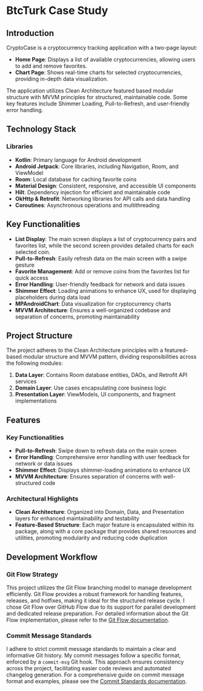 # BtcTurk Case Study

## Introduction

CryptoCase is a cryptocurrency tracking application with a two-page layout:
- **Home Page**: Displays a list of available cryptocurrencies, allowing users to add and remove favorites.
- **Chart Page**: Shows real-time charts for selected cryptocurrencies, providing in-depth data visualization.

The application utilizes Clean Architecture featured based modular structure with MVVM principles for structured, maintainable code. Some key features include Shimmer Loading, Pull-to-Refresh, and user-friendly error handling.

## Technology Stack

### Libraries
- **Kotlin**: Primary language for Android development
- **Android Jetpack**: Core libraries, including Navigation, Room, and ViewModel
- **Room**: Local database for caching favorite coins
- **Material Design**: Consistent, responsive, and accessible UI components
- **Hilt**: Dependency injection for efficient and maintainable code
- **OkHttp & Retrofit**: Networking libraries for API calls and data handling
- **Coroutines**: Asynchronous operations and multithreading


## Key Functionalities
- **List Display**: The main screen displays a list of cryptocurrency pairs and favorites list, while the second screen provides detailed charts for each selected coin.
- **Pull-to-Refresh**: Easily refresh data on the main screen with a swipe gesture
- **Favorite Management**: Add or remove coins from the favorites list for quick access
- **Error Handling**: User-friendly feedback for network and data issues
- **Shimmer Effect**: Loading animations to enhance UX, used for displaying placeholders during data load
- **MPAndroidChart**: Data visualization for cryptocurrency charts
- **MVVM Architecture**: Ensures a well-organized codebase and separation of concerns, promoting maintainability


## Project Structure

The project adheres to the Clean Architecture principles with a featured-based modular structure and MVVM pattern, dividing responsibilities across the following modules:

1. **Data Layer**: Contains Room database entities, DAOs, and Retrofit API services
2. **Domain Layer**: Use cases encapsulating core business logic
3. **Presentation Layer**: ViewModels, UI components, and fragment implementations

## Features

### Key Functionalities
- **Pull-to-Refresh**: Swipe down to refresh data on the main screen
- **Error Handling**: Comprehensive error handling with user feedback for network or data issues
- **Shimmer Effect**: Displays shimmer-loading animations to enhance UX
- **MVVM Architecture**: Ensures separation of concerns with well-structured code

### Architectural Highlights
- **Clean Architecture**: Organized into Domain, Data, and Presentation layers for enhanced maintainability and testability
- **Feature-Based Structure**: Each major feature is encapsulated within its package, along with a core package that provides shared resources and utilities, promoting modularity and reducing code duplication

## Development Workflow

### Git Flow Strategy

This project utilizes the Git Flow branching model to manage development efficiently. Git Flow provides a robust framework for handling features, releases, and hotfixes, making it ideal for the structured release cycle. I chose Git Flow over GitHub Flow due to its support for parallel development and dedicated release preparation. For detailed information about the Git Flow implementation, please refer to the [Git Flow documentation](docs/git_flow.md).

### Commit Message Standards

I adhere to strict commit message standards to maintain a clear and informative Git history. My commit messages follow a specific format, enforced by a `commit-msg` Git hook. This approach ensures consistency across the project, facilitating easier code reviews and automated changelog generation. For a comprehensive guide on commit message format and examples, please see the [Commit Standards documentation](docs/commit_standard.md).



